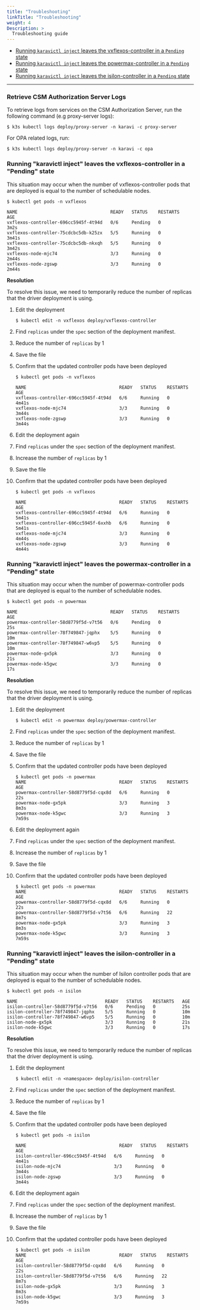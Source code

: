 ```yaml
---
title: "Troubleshooting"
linkTitle: "Troubleshooting"
weight: 4
Description: >
  Troubleshooting guide
---
```


- [Running `karavictl inject` leaves the vxflexos-controller in a `Pending` state](#running-karavictl-inject-leaves-the-vxflexos-controller-in-a-pending-state)
- [Running `karavictl inject` leaves the powermax-controller in a `Pending` state](#running-karavictl-inject-leaves-the-powermax-controller-in-a-pending-state)
- [Running `karavictl inject` leaves the isilon-controller in a `Pending` state](#running-karavictl-inject-leaves-the-isilon-controller-in-a-pending-state)

---

### Retrieve CSM Authorization Server Logs

To retrieve logs from services on the CSM Authorization Server, run the following command (e.g proxy-server logs):

```
$ k3s kubectl logs deploy/proxy-server -n karavi -c proxy-server
```

For OPA related logs, run:

```
$ k3s kubectl logs deploy/proxy-server -n karavi -c opa
```

### Running "karavictl inject" leaves the vxflexos-controller in a "Pending" state
This situation may occur when the number of vxflexos-controller pods that are deployed is equal to the number of schedulable nodes.
```
$ kubectl get pods -n vxflexos                                                                  

NAME                                   READY   STATUS    RESTARTS   AGE
vxflexos-controller-696cc5945f-4t94d   0/6     Pending   0          3m2s
vxflexos-controller-75cdcbc5db-k25zx   5/5     Running   0          3m41s
vxflexos-controller-75cdcbc5db-nkxqh   5/5     Running   0          3m42s
vxflexos-node-mjc74                    3/3     Running   0          2m44s
vxflexos-node-zgswp                    3/3     Running   0          2m44s
```

__Resolution__

To resolve this issue, we need to temporarily reduce the number of replicas that the driver deployment is using.

1. Edit the deployment
    ```
    $ kubectl edit -n vxflexos deploy/vxflexos-controller
    ```

2. Find `replicas` under the `spec` section of the deployment manifest.
3. Reduce the number of `replicas` by 1
4. Save the file
5. Confirm that the updated controller pods have been deployed
    ```
    $ kubectl get pods -n vxflexos                                                                  

    NAME                                   READY   STATUS    RESTARTS   AGE
    vxflexos-controller-696cc5945f-4t94d   6/6     Running   0          4m41s
    vxflexos-node-mjc74                    3/3     Running   0          3m44s
    vxflexos-node-zgswp                    3/3     Running   0          3m44s
    ```

6. Edit the deployment again
7. Find `replicas` under the `spec` section of the deployment manifest.
8. Increase the number of `replicas` by 1
9. Save the file
10. Confirm that the updated controller pods have been deployed
    ```
    $ kubectl get pods -n vxflexos                                                                  

    NAME                                   READY   STATUS    RESTARTS   AGE
    vxflexos-controller-696cc5945f-4t94d   6/6     Running   0          5m41s
    vxflexos-controller-696cc5945f-6xxhb   6/6     Running   0          5m41s
    vxflexos-node-mjc74                    3/3     Running   0          4m44s
    vxflexos-node-zgswp                    3/3     Running   0          4m44s
    ```

### Running "karavictl inject" leaves the powermax-controller in a "Pending" state
This situation may occur when the number of powermax-controller pods that are deployed is equal to the number of schedulable nodes.
```
$ kubectl get pods -n powermax                                                                

NAME                                   READY   STATUS    RESTARTS   AGE
powermax-controller-58d8779f5d-v7t56   0/6     Pending   0          25s
powermax-controller-78f749847-jqphx    5/5     Running   0          10m
powermax-controller-78f749847-w6vp5    5/5     Running   0          10m
powermax-node-gx5pk                    3/3     Running   0          21s
powermax-node-k5gwc                    3/3     Running   0          17s
```

__Resolution__

To resolve this issue, we need to temporarily reduce the number of replicas that the driver deployment is using.

1. Edit the deployment
    ```
    $ kubectl edit -n powermax deploy/powermax-controller
    ```

2. Find `replicas` under the `spec` section of the deployment manifest.
3. Reduce the number of `replicas` by 1
4. Save the file
5. Confirm that the updated controller pods have been deployed
    ```
    $ kubectl get pods -n powermax
    NAME                                   READY   STATUS    RESTARTS   AGE     
    powermax-controller-58d8779f5d-cqx8d   6/6     Running   0          22s 
    powermax-node-gx5pk                    3/3     Running   3          8m3s    
    powermax-node-k5gwc                    3/3     Running   3          7m59s
    ```

6. Edit the deployment again
7. Find `replicas` under the `spec` section of the deployment manifest.
8. Increase the number of `replicas` by 1
9. Save the file
10. Confirm that the updated controller pods have been deployed
    ```
    $ kubectl get pods -n powermax
    NAME                                   READY   STATUS    RESTARTS   AGE
    powermax-controller-58d8779f5d-cqx8d   6/6     Running   0          22s
    powermax-controller-58d8779f5d-v7t56   6/6     Running   22         8m7s
    powermax-node-gx5pk                    3/3     Running   3          8m3s
    powermax-node-k5gwc                    3/3     Running   3          7m59s
    ```

### Running "karavictl inject" leaves the isilon-controller in a "Pending" state
This situation may occur when the number of Isilon controller pods that are deployed is equal to the number of schedulable nodes.
```
$ kubectl get pods -n isilon                                                                 

NAME                                 READY   STATUS    RESTARTS   AGE
isilon-controller-58d8779f5d-v7t56   0/6     Pending   0          25s
isilon-controller-78f749847-jqphx    5/5     Running   0          10m
isilon-controller-78f749847-w6vp5    5/5     Running   0          10m
isilon-node-gx5pk                    3/3     Running   0          21s
isilon-node-k5gwc                    3/3     Running   0          17s
```

__Resolution__

To resolve this issue, we need to temporarily reduce the number of replicas that the driver deployment is using.

1. Edit the deployment
    ```
    $ kubectl edit -n <namespace> deploy/isilon-controller
    ```

2. Find `replicas` under the `spec` section of the deployment manifest.
3. Reduce the number of `replicas` by 1
4. Save the file
5. Confirm that the updated controller pods have been deployed
    ```
    $ kubectl get pods -n isilon                                                                  

    NAME                                   READY   STATUS    RESTARTS   AGE
    isilon-controller-696cc5945f-4t94d   6/6     Running   0          4m41s
    isilon-node-mjc74                    3/3     Running   0          3m44s
    isilon-node-zgswp                    3/3     Running   0          3m44s
    ```

6. Edit the deployment again
7. Find `replicas` under the `spec` section of the deployment manifest.
8. Increase the number of `replicas` by 1
9. Save the file
10. Confirm that the updated controller pods have been deployed
    ```
    $ kubectl get pods -n isilon
    NAME                                   READY   STATUS    RESTARTS   AGE
    isilon-controller-58d8779f5d-cqx8d   6/6     Running   0          22s
    isilon-controller-58d8779f5d-v7t56   6/6     Running   22         8m7s
    isilon-node-gx5pk                    3/3     Running   3          8m3s
    isilon-node-k5gwc                    3/3     Running   3          7m59s
    ```